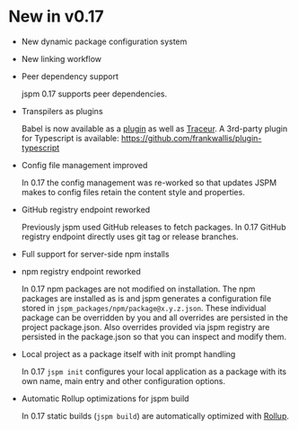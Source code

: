 # New in v0.17

- New dynamic package configuration system

- New linking workflow

- Peer dependency support

  jspm 0.17 supports peer dependencies.

- Transpilers as plugins

  Babel is now available as a [plugin](https://github.com/systemjs/plugin-babel) as well as [Traceur](https://github.com/systemjs/plugin-traceur). A 3rd-party plugin for Typescript is available: https://github.com/frankwallis/plugin-typescript

- Config file management improved

  In 0.17 the config management was re-worked so that updates JSPM makes to config files retain the content style and properties.

- GitHub registry endpoint reworked

  Previously jspm used GitHub releases to fetch packages. In 0.17 GitHub registry endpoint directly uses git tag or release branches.

- Full support for server-side npm installs

- npm registry endpoint reworked

  In 0.17 npm packages are not modified on installation. The npm packages are installed as is and jspm generates a configuration file stored in `jspm_packages/npm/package@x.y.z.json`. These individual package can be overridden by you and all overrides are persisted in the project package.json. Also overrides provided via jspm registry are persisted in the package.json so that you can inspect and modify them.


- Local project as a package itself with init prompt handling

  In 0.17 `jspm init` configures your local application as a package with its own name, main entry and other configuration options.


- Automatic Rollup optimizations for jspm build

  In 0.17 static builds (`jspm build`) are automatically optimized with [Rollup](http://rollupjs.org/).
